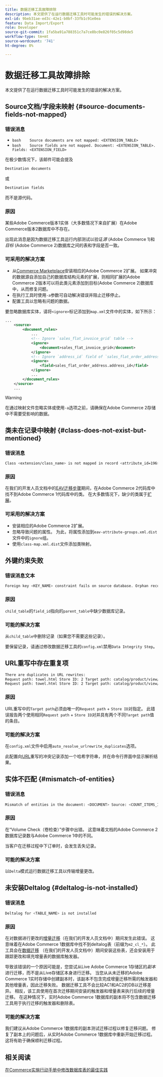 ```yaml
---
title: 数据迁移工具故障排除
description: 本文提供了在运行数据迁移工具时可能发生的错误的解决方案。
exl-id: 9beb31ae-ed3c-42e1-b0bf-33fb1c91e0ea
feature: Data Import/Export
role: Developer
source-git-commit: 1fa5ba91a788351c7a7ce8bc0e826f05c5d98de5
workflow-type: tm+mt
source-wordcount: '741'
ht-degree: 0%

---
```


# 数据迁移工具故障排除

本文提供了在运行数据迁移工具时可能发生的错误的解决方案。

## Source文档/字段未映射 {#source-documents-fields-not-mapped}

### 错误消息

* ```bash    Source documents are not mapped: <EXTENSION_TABLE>    ```
* ```bash    Source fields are not mapped. Document: <EXTENSION_TABLE>. Fields: <EXTENSION_FIELD>    ```

在极少数情况下，该邮件可能会提及

```bash
Destination documents
```

或

```bash
Destination fields
```

而不是源代码。

### 原因

某些Adobe Commerce版本1实体（大多数情况下来自扩展）在Adobe Commerce版本2数据库中不存在。

出现此消息是因为数据迁移工具运行内部测试以验证&#x200B;*源* (Adobe Commerce 1)和&#x200B;*目标* (Adobe Commerce 2)数据库之间的表和字段是否一致。

### 可采用的解决方案

* 从[Commerce Marketplace](https://marketplace.magento.com/)安装相应的Adobe Commerce 2扩展。     如果冲突的数据源自添加自己的数据库结构元素的扩展，则相同扩展的Adobe Commerce 2版本可以将此类元素添加到目标(Adobe Commerce 2)数据库中，从而修复问题。
* 在执行工具时使用`-a`参数可自动解决错误并阻止迁移停止。
* 配置工具以忽略有问题的数据。

要忽略数据库实体，请将`<ignore>`标记添加到`map.xml`文件中的实体，如下所示：

```xml
...
    <source>
        <document_rules>
            ...
            <!-- Ignore `sales_flat_invoice_grid` table -->
            <ignore>
                <document>sales_flat_invoice_grid</document>
            </ignore>
            <!-- Ignore `address_id` field of `sales_flat_order_address` table -->
            <ignore>
                <field>sales_flat_order_address.address_id</field>
            </ignore>
            ...
        </document_rules>
    </source>
    ...
```

>[!WARNING]
>
>在通过映射文件忽略实体或使用`-a`选项之前，请确保在Adobe Commerce 2存储中不需要受影响的数据。

## 类未在记录中映射 {#class-does-not-exist-but-mentioned}

### 错误消息

```bash
Class <extension/class_name> is not mapped in record <attribute_id=196>
```

### 原因

在我们的开发人员文档中的[EAV迁移步骤](https://devdocs.magento.com/guides/v2.3/migration/migration-tool-internal-spec.html#eav)期间，在Adobe Commerce 2代码库中找不到Adobe Commerce 1代码库中的类。 在大多数情况下，缺少的类属于[扩展](https://glossary.magento.com/extension)。

### 可采用的解决方案

* 安装相应的Adobe Commerce 2扩展。
* 忽略导致问题的属性。    为此，将属性添加到`eav-attribute-groups.xml.dist`文件中的`ignore`组。
* 使用`class-map.xml.dist`文件添加类映射。

## 外键约束失败

### 错误消息文本

```bash
Foreign key <KEY_NAME> constraint fails on source database. Orphan records id: <id_1>, <id_2> from <child_table>.<field_id> has no referenced records in <parent_table>
```

### 原因

`child_table`的`field_id`指向的`parent_table`中缺少数据库记录。

### 可能的解决方案

从`child_table`中删除记录（如果您不需要这些记录）。

要保留记录，请通过修改数据迁移工具的`config.xml`禁用`Data Integrity Step`。

## URL重写中存在重复项

```xml
There are duplicates in URL rewrites:
Request path: towel.html Store ID: 2 Target path: catalog/product/view/id/10
Request path: towel.html Store ID: 2 Target path: catalog/product/view/id/12
```

### 原因

URL重写中的`Target path`必须由唯一的`Request path` + `Store ID`对指定。 此错误报告两个使用相同`Request path` + `Store ID`对并具有两个不同`Target path`值的条目。

### 可能的解决方案

在`config.xml`文件中启用`auto_resolve_urlrewrite_duplicates`选项。

此配置向[URL](https://glossary.magento.com/url)重写的冲突记录添加一个哈希字符串，并在命令行界面中显示解析结果。

## 实体不匹配 {#mismatch-of-entities}

### 错误消息

```bash
Mismatch of entities in the document: <DOCUMENT> Source: <COUNT_ITEMS_IN_SOURCE_TABLE> Destination: <COUNT_ITEMS_IN_DESTINATION_TABLE>
```

### 原因

在“Volume Check（卷检查）”步骤中出错。 这意味着文档的Adobe Commerce 2数据库记录数与Adobe Commerce 1中的不同。

当客户在迁移过程中下订单时，会发生丢失记录。

### 可能的解决方案

以`Delta`模式运行数据迁移工具以传输增量更改。

## 未安装Deltalog {#deltalog-is-not-installed}

### 错误消息

```bash
Deltalog for <TABLE_NAME> is not installed
```

### 原因

在对数据进行更改的[增量迁移](https://devdocs.magento.com/guides/v2.3/migration/migration-migrate-delta.html)（在我们的开发人员文档中）期间发生此错误。 这意味着在Adobe Commerce 1数据库中找不到deltalog表（前缀为`m2_cl_*`）。 此工具会在[数据迁移](https://devdocs.magento.com/guides/v2.3/migration/migration-migrate-data.html) （在我们的开发人员文档中）期间安装这些表，还会安装用于跟踪更改和填充增量表的数据库触发器。

导致该错误的一个原因可能是，您尝试从Live Adobe Commerce 1存储区的&#x200B;*副本*&#x200B;进行迁移，而不是从Live存储区本身进行迁移。 当您从从未迁移的Adobe Commerce 1实时存储中创建副本时，该副本不包含完成增量迁移所需的触发器和其他增量表，因此迁移失败。 数据迁移工具不会比较AC1和AC2的DB以迁移差异。 相反，该工具使用在首次迁移期间安装的触发器和增量表来执行后续的增量迁移。 在这种情况下，实时Adobe Commerce 1数据库的副本将不包含数据迁移工具用于执行迁移的触发器和删除表。

### 可能的解决方案

我们建议从Adobe Commerce 1数据库的副本测试迁移过程以修复迁移问题。 修复了副本上的问题后，从实时Adobe Commerce 1数据库中重新开始迁移过程。 这将有助于确保顺利迁移过程。

## 相关阅读

[在Commerce实施行动手册中修改数据库表的最佳实践](https://experienceleague.adobe.com/en/docs/commerce-operations/implementation-playbook/best-practices/development/modifying-core-and-third-party-tables#why-adobe-recommends-avoiding-modifications)
